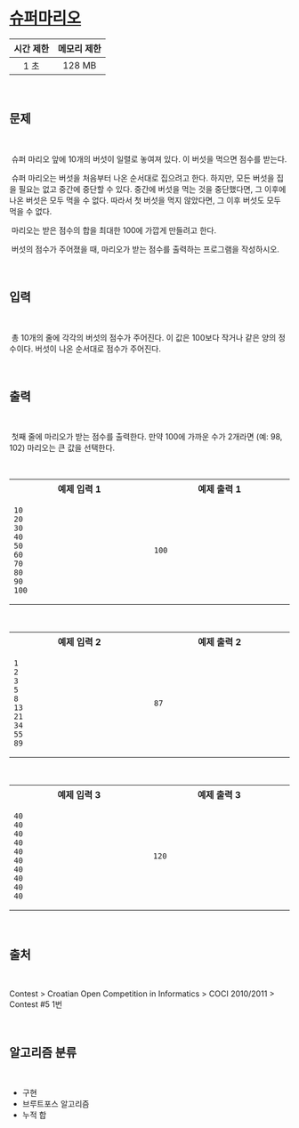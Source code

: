 # [슈퍼마리오](https://www.acmicpc.net/problem/2851)

| 시간 제한 | 메모리 제한 |
| :-------: | :---------: |
|   1 초    |   128 MB    |

<br />

## 문제

<br />

&nbsp;슈퍼 마리오 앞에 10개의 버섯이 일렬로 놓여져 있다. 이 버섯을 먹으면 점수를 받는다.

&nbsp;슈퍼 마리오는 버섯을 처음부터 나온 순서대로 집으려고 한다. 하지만, 모든 버섯을 집을 필요는 없고 중간에 중단할 수 있다. 중간에 버섯을 먹는 것을 중단했다면, 그 이후에 나온 버섯은 모두 먹을 수 없다. 따라서 첫 버섯을 먹지 않았다면, 그 이후 버섯도 모두 먹을 수 없다.

&nbsp;마리오는 받은 점수의 합을 최대한 100에 가깝게 만들려고 한다.

&nbsp;버섯의 점수가 주어졌을 때, 마리오가 받는 점수를 출력하는 프로그램을 작성하시오.

<br />

## 입력

<br />

&nbsp;총 10개의 줄에 각각의 버섯의 점수가 주어진다. 이 값은 100보다 작거나 같은 양의 정수이다. 버섯이 나온 순서대로 점수가 주어진다.

<br />

## 출력

<br />

&nbsp;첫째 줄에 마리오가 받는 점수를 출력한다. 만약 100에 가까운 수가 2개라면 (예: 98, 102) 마리오는 큰 값을 선택한다.

<br />

<table width="700"><tr><th width="350">예제 입력 1</th><th width="350">예제 출력 1</th></tr><tr><td>

```
10
20
30
40
50
60
70
80
90
100
```

</td><td>

```
100
```

</td></tr></table>

<br />

<table width="700"><tr><th width="350">예제 입력 2</th><th width="350">예제 출력 2</th></tr><tr><td>

```
1
2
3
5
8
13
21
34
55
89
```

</td><td>

```
87
```

</td></tr></table>

<br />

<table width="700"><tr><th width="350">예제 입력 3</th><th width="350">예제 출력 3</th></tr><tr><td>

```
40
40
40
40
40
40
40
40
40
40
```

</td><td>

```
120
```

</td></tr></table>

<br />

## 출처

<br />

Contest > Croatian Open Competition in Informatics > COCI 2010/2011 > Contest #5 1번

<br />

## 알고리즘 분류

<br />

- 구현
- 브루트포스 알고리즘
- 누적 합